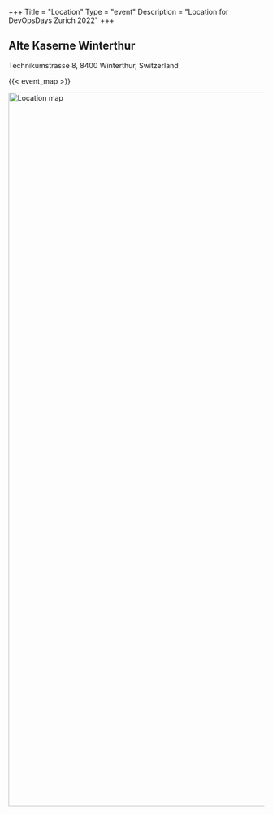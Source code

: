 +++
Title = "Location"
Type = "event"
Description = "Location for DevOpsDays Zurich 2022"
+++

## Alte Kaserne Winterthur
Technikumstrasse 8, 8400 Winterthur, Switzerland

{{< event_map >}}

<img src="https://static.wixstatic.com/media/45cc8b_c50c1fc28a254919b6a5ecf96ffeefa7~mv2.jpg" alt="Location map" style="width: 979px; height: 1407px;">

